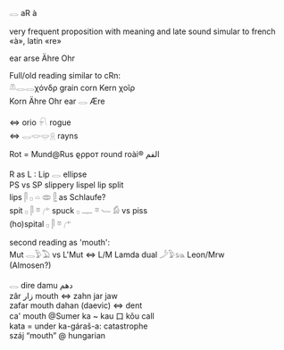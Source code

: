 𓂋 aR à  

very frequent proposition with meaning and late sound simular to french «à», latin «re»  

ear arse Ähre Ohr  

Full/old reading similar to cRn:  
𓌨𓂋𓂋χόνδρ grain corn Kern χοῖρ  
Korn Ähre Ohr ear 𓂋 Ære  

⇔ orio 𓍯 rogue  
⇔ 𓂋𓂌𓂍𓇶 rayns  

Rot = Mund@Rus ϱρрот round roài® الفم  

R as L : Lip 𓂋 ellipse  
PS vs SP  slippery lispel lip split  
lips 𓋴 𓊪 𓏏 𓂏   [𓋴](𓋴) as Schlaufe?  
spit 𓊪  𓋴  𓎼  𓂐  spuck  𓊪  𓊃  𓎼  𓄑  𓀁    vs piss  
(ho)spital   𓊪  𓋴  𓎼  𓂐  

second reading as 'mouth':  
Mut 𓂋𓅱𓅐 vs L'Mut ⇔ L/M Lamda dual 𓌳𓅱𓃬 Leon/Mrw  
(Almosen?)  

𓂋 dire damu  دهم  
   zâr زار mouth ⇔ zahn jar jaw  
   zafar mouth dahan (daevic) ⇔ dent  
   ca' mouth @Sumer  ka ~ kau 口 kǒu call  
   kata = under   ka-gáraš-a: catastrophe  
   száj “mouth” @ hungarian  



